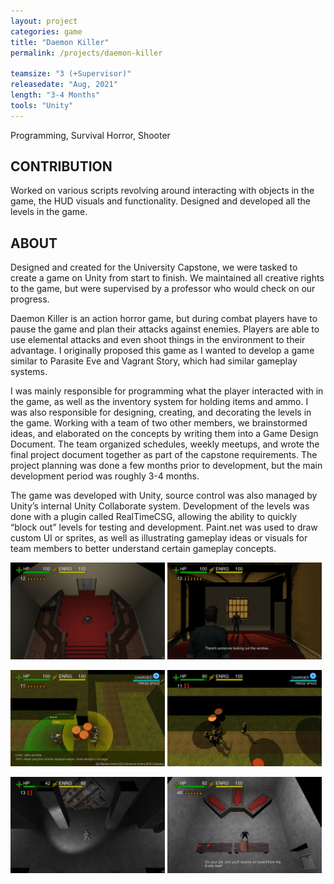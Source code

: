 ```yaml
---
layout: project
categories: game
title: "Daemon Killer"
permalink: /projects/daemon-killer

teamsize: "3 (+Supervisor)"
releasedate: "Aug, 2021"
length: "3-4 Months"
tools: "Unity"
---
```

Programming, Survival Horror, Shooter

CONTRIBUTION 
-----
Worked on various scripts revolving around interacting with objects in the game, the HUD visuals and functionality. Designed and developed all the levels in the game.


ABOUT
-----	
Designed and created for the University Capstone, we were tasked to create a game on Unity from start to finish. We maintained all creative rights to the game, but were supervised by a professor who would check on our progress.

Daemon Killer is an action horror game, but during combat players have to pause the game and plan their attacks against enemies. Players are able to use elemental attacks and even shoot things in the environment to their advantage. I originally proposed this game as I wanted to develop a game similar to Parasite Eve and Vagrant Story, which had similar gameplay systems.

I was mainly responsible for programming what the player interacted with in the game, as well as the inventory system for holding items and ammo. I was also responsible for designing, creating, and decorating the levels in the game.	Working with a team of two other members, we brainstormed ideas, and elaborated on the concepts by writing them into a Game Design Document. The team organized schedules, weekly meetups, and wrote the final project document together as part of the capstone requirements. The project planning was done a few months prior to development, but the main development period was roughly 3-4 months.

The game was developed with Unity, source control was also managed by Unity’s internal Unity Collaborate system. Development of the levels was done with a plugin called RealTimeCSG, allowing the ability to quickly “block out” levels for testing and development. Paint.net was used to draw custom UI or sprites, as well as illustrating gameplay ideas or visuals for team members to better understand certain gameplay concepts.	

<p>
  <img src="/assets/daemonkiller/screenshot1.png" alt="screenshot1" width="49%"/>
  <img src="/assets/daemonkiller/screenshot2.png" alt="screenshot2" width="49%"/>
</p>

<p>
  <img src="/assets/daemonkiller/screenshot3.png" alt="screenshot1" width="49%"/>
  <img src="/assets/daemonkiller/screenshot4.png" alt="screenshot2" width="49%"/>
</p>

<p>
  <img src="/assets/daemonkiller/screenshot5.png" alt="screenshot1" width="49%"/>
  <img src="/assets/daemonkiller/screenshot6.png" alt="screenshot2" width="49%"/>
</p>

